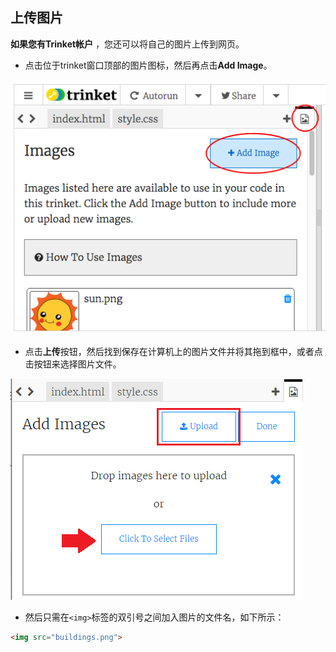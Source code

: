 ## 上传图片

**如果您有Trinket帐户** ，您还可以将自己的图片上传到网页。

+ 点击位于trinket窗口顶部的图片图标，然后再点击**Add Image**。

![截图](images/story-upload.png)

+ 点击**上传**按钮，然后找到保存在计算机上的图片文件并将其拖到框中，或者点击按钮来选择图片文件。

![上传](images/upload-image.png)

+ 然后只需在`<img>`标签的双引号之间加入图片的文件名，如下所示：

```html
<img src="buildings.png">
```
